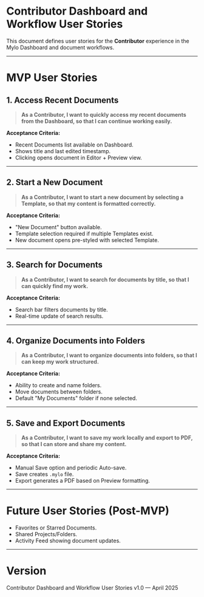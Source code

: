 # Contributor Dashboard and Workflow User Stories

This document defines user stories for the **Contributor** experience in the Mylo Dashboard and document workflows.

---

# MVP User Stories

## 1. Access Recent Documents
> **As a Contributor, I want to quickly access my recent documents from the Dashboard, so that I can continue working easily.**

**Acceptance Criteria:**
- Recent Documents list available on Dashboard.
- Shows title and last edited timestamp.
- Clicking opens document in Editor + Preview view.

---

## 2. Start a New Document
> **As a Contributor, I want to start a new document by selecting a Template, so that my content is formatted correctly.**

**Acceptance Criteria:**
- "New Document" button available.
- Template selection required if multiple Templates exist.
- New document opens pre-styled with selected Template.

---

## 3. Search for Documents
> **As a Contributor, I want to search for documents by title, so that I can quickly find my work.**

**Acceptance Criteria:**
- Search bar filters documents by title.
- Real-time update of search results.

---

## 4. Organize Documents into Folders
> **As a Contributor, I want to organize documents into folders, so that I can keep my work structured.**

**Acceptance Criteria:**
- Ability to create and name folders.
- Move documents between folders.
- Default "My Documents" folder if none selected.

---

## 5. Save and Export Documents
> **As a Contributor, I want to save my work locally and export to PDF, so that I can store and share my content.**

**Acceptance Criteria:**
- Manual Save option and periodic Auto-save.
- Save creates `.mylo` file.
- Export generates a PDF based on Preview formatting.

---

# Future User Stories (Post-MVP)

- Favorites or Starred Documents.
- Shared Projects/Folders.
- Activity Feed showing document updates.

---

# Version

Contributor Dashboard and Workflow User Stories v1.0 — April 2025
